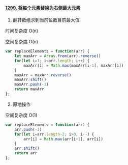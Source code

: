 #### [1299. 将每个元素替换为右侧最大元素](https://leetcode-cn.com/problems/replace-elements-with-greatest-element-on-right-side/)

1. 翻转数组求到当前位数目前最大值

时间复杂度 O(n)

空间复杂度 O(n)

```js
var replaceElements = function(arr) {
    let maxArr = Array.from(arr).reverse()
    for(let i=1; i<arr.length; i++) {
        maxArr[i] = Math.max(maxArr[i-1], maxArr[i])
    }
    maxArr = maxArr.reverse()
    maxArr.shift()
    maxArr.push(-1)
    return maxArr
};
```



2. 原地操作

空间复杂度 O(1)

```js
var replaceElements = function(arr) {
    arr.push(-1)
    for(let i=arr.length-2; i>0; i--) {
        arr[i] = Math.max(arr[i+1], arr[i])
    }
    arr.shift()
    return arr
};
```

